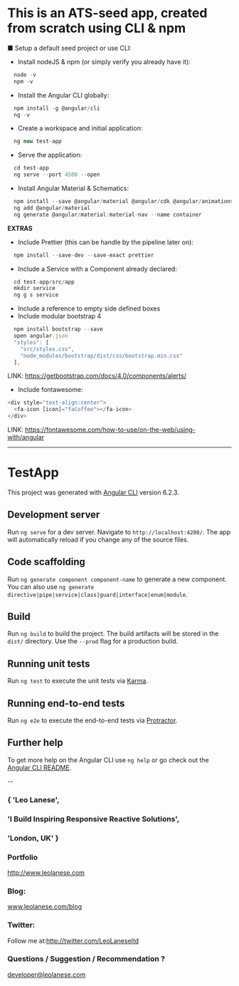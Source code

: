 # This is an ATS-seed app, created from scratch using CLI & npm

■ Setup a default seed project or use CLI:

- Install nodeJS & npm (or simply verify you already have it):
```javascript
  node -v
  npm -v
```  
- Install the Angular CLI globally:
```javascript
  npm install -g @angular/cli
  ng -v
```
- Create a workspace and initial application:
```javascript
  ng new test-app
```
- Serve the application:
```javascript
  cd test-app
  ng serve --port 4500 --open
```
- Install Angular Material & Schematics:
```javascript
  npm install --save @angular/material @angular/cdk @angular/animations
  ng add @angular/material
  ng generate @angular/material:material-nav --name container
```

**EXTRAS**
- Include Prettier (this can be handle by the pipeline later on):
```javascript
  npm install --save-dev --save-exact prettier
```
- Include a Service with a Component already declared:
```javascript
  cd test-app/src/app
  mkdir service
  ng g s service
```  
- Include a reference to empty side defined boxes
- Include modular bootstrap 4
```javascript
  npm install bootstrap --save
  open angular.json
  "styles": [
    "src/styles.css",
    "node_modules/bootstrap/dist/css/bootstrap.min.css"
  ],
```
  LINK:
  https://getbootstrap.com/docs/4.0/components/alerts/
- Include fontawesome:
```javascript  
<div style="text-align:center">
  <fa-icon [icon]="faCoffee"></fa-icon>
</div>
```
  LINK:
  https://fontawesome.com/how-to-use/on-the-web/using-with/angular

---
# TestApp

This project was generated with [Angular CLI](https://github.com/angular/angular-cli) version 6.2.3.

## Development server

Run `ng serve` for a dev server. Navigate to `http://localhost:4200/`. The app will automatically reload if you change any of the source files.

## Code scaffolding

Run `ng generate component component-name` to generate a new component. You can also use `ng generate directive|pipe|service|class|guard|interface|enum|module`.

## Build

Run `ng build` to build the project. The build artifacts will be stored in the `dist/` directory. Use the `--prod` flag for a production build.

## Running unit tests

Run `ng test` to execute the unit tests via [Karma](https://karma-runner.github.io).

## Running end-to-end tests

Run `ng e2e` to execute the end-to-end tests via [Protractor](http://www.protractortest.org/).

## Further help

To get more help on the Angular CLI use `ng help` or go check out the [Angular CLI README](https://github.com/angular/angular-cli/blob/master/README.md).

--

### { 'Leo Lanese',
###   'I Build Inspiring Responsive Reactive Solutions',
###   'London, UK' }

### Portfolio<br>
<a href="http://www.leolanese.com" target="_blank">http://www.leolanese.com</a><br>

### Blog:<br>
<a href="http://www.leolanese.com/blog" target="_blank">www.leolanese.com/blog</a><br>

### Twitter:<br>
Follow me at:<a href="http://twitter.com/LeoLaneseltd" target="_blank">http://twitter.com/LeoLaneseltd</a><br>

### Questions / Suggestion / Recommendation ?<br>
<a href="mail:to">developer@leolanese.com</a><br>

